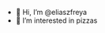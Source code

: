 - 👋 Hi, I’m @eliaszfreya
- 👀 I’m interested in pizzas

<!---
eliaszfreya/eliaszfreya is a ✨ special ✨ repository because its `README.md` (this file) appears on your GitHub profile.
You can click the Preview link to take a look at your changes.
--->
